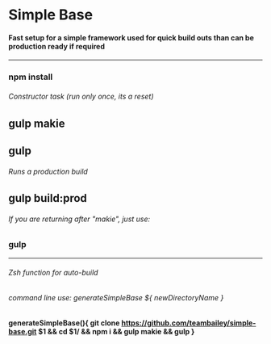 # Simple Base 
#### Fast setup for a simple framework used for quick build outs than can be production ready if required
-------

### npm install


###### Constructor task (run only once, its a reset)
## gulp makie

## gulp 

###### Runs a production build
## gulp build:prod

###### If you are returning after "makie", just use:
### gulp

-------

###### Zsh function for auto-build 
###### command line use: generateSimpleBase ${ newDirectoryName }
#### generateSimpleBase(){ git clone https://github.com/teambailey/simple-base.git $1 && cd $1/ && npm i && gulp makie && gulp }
